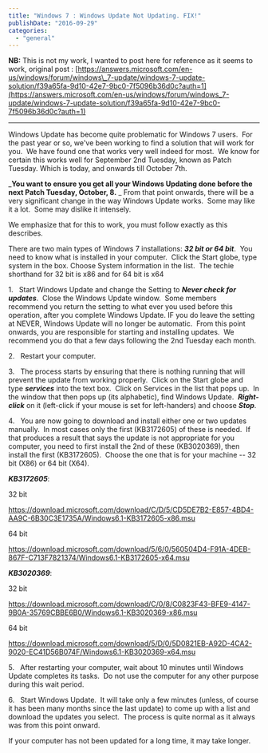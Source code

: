 ```yaml
---
title: "Windows 7 : Windows Update Not Updating. FIX!"
publishDate: "2016-09-29"
categories: 
  - "general"
---
```


**NB:** This is not my work, I wanted to post here for reference as it seems to work, original post : [https://answers.microsoft.com/en-us/windows/forum/windows\_7-update/windows-7-update-solution/f39a65fa-9d10-42e7-9bc0-7f5096b36d0c?auth=1](https://answers.microsoft.com/en-us/windows/forum/windows_7-update/windows-7-update-solution/f39a65fa-9d10-42e7-9bc0-7f5096b36d0c?auth=1)

* * *

Windows Update has become quite problematic for Windows 7 users.  For the past year or so, we've been working to find a solution that will work for you.  We have found one that works very well indeed for most.  We know for certain this works well for September 2nd Tuesday, known as Patch Tuesday. Which is today, and onwards till October 7th.

_**You want to ensure you get all your Windows Updating done before the next Patch Tuesday, October, 8.** _ From that point onwards, there will be a very significant change in the way Windows Update works.  Some may like it a lot.  Some may dislike it intensely.

We emphasize that for this to work, you must follow exactly as this describes.

There are two main types of Windows 7 installations: **_32 bit or 64 bit_**.  You need to know what is installed in your computer.  Click the Start globe, type system in the box. Choose System information in the list.  The techie shorthand for 32 bit is x86 and for 64 bit is x64

1.   Start Windows Update and change the Setting to **_Never check for updates_**.  Close the Windows Update window.  Some members recommend you return the setting to what ever you used before this operation, after you complete Windows Update. IF you do leave the setting at NEVER, Windows Update will no longer be automatic.  From this point onwards, you are responsible for starting and installing updates.  We recommend you do that a few days following the 2nd Tuesday each month.

2.   Restart your computer.

3.   The process starts by ensuring that there is nothing running that will prevent the update from working properly.  Click on the Start globe and type **_services_** into the text box.  Click on Services in the list that pops up.  In the window that then pops up (its alphabetic), find Windows Update.  **_Right-click_** on it (left-click if your mouse is set for left-handers) and choose **_Stop_**.

4.   You are now going to download and install either one or two updates manually.  In most cases only the first (KB3172605) of these is needed.  If that produces a result that says the update is not appropriate for you computer, you need to first install the 2nd of these (KB3020369), then install the first (KB3172605).  Choose the one that is for your machine -- 32 bit (X86) or 64 bit (X64).

**_KB3172605_**:

32 bit

https://download.microsoft.com/download/C/D/5/CD5DE7B2-E857-4BD4-AA9C-6B30C3E1735A/Windows6.1-KB3172605-x86.msu

64 bit

https://download.microsoft.com/download/5/6/0/560504D4-F91A-4DEB-867F-C713F7821374/Windows6.1-KB3172605-x64.msu

**_KB3020369_**:

32 bit

https://download.microsoft.com/download/C/0/8/C0823F43-BFE9-4147-9B0A-35769CBBE6B0/Windows6.1-KB3020369-x86.msu

64 bit

https://download.microsoft.com/download/5/D/0/5D0821EB-A92D-4CA2-9020-EC41D56B074F/Windows6.1-KB3020369-x64.msu

5.   After restarting your computer, wait about 10 minutes until Windows Update completes its tasks.  Do not use the computer for any other purpose during this wait period.

6.   Start Windows Update.  It will take only a few minutes (unless, of course it has been many months since the last update) to come up with a list and download the updates you select.  The process is quite normal as it always was from this point onward.

If your computer has not been updated for a long time, it may take longer.
